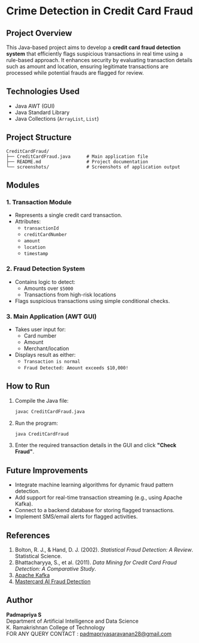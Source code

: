 # Crime Detection in Credit Card Fraud

## Project Overview

This Java-based project aims to develop a **credit card fraud detection system** that efficiently flags suspicious transactions in real time using a rule-based approach. It enhances security by evaluating transaction details such as amount and location, ensuring legitimate transactions are processed while potential frauds are flagged for review.

## Technologies Used

- Java AWT (GUI)
- Java Standard Library
- Java Collections (`ArrayList`, `List`)

## Project Structure

```
CreditCardFraud/
├── CreditCardFraud.java      # Main application file
├── README.md                 # Project documentation
└── screenshots/              # Screenshots of application output
```

## Modules

### 1. Transaction Module
- Represents a single credit card transaction.
- Attributes:
  - `transactionId`
  - `creditCardNumber`
  - `amount`
  - `location`
  - `timestamp`

### 2. Fraud Detection System
- Contains logic to detect:
  - Amounts over `$5000`
  - Transactions from high-risk locations
- Flags suspicious transactions using simple conditional checks.

### 3. Main Application (AWT GUI)
- Takes user input for:
  - Card number
  - Amount
  - Merchant/location
- Displays result as either:
  - `Transaction is normal`
  - `Fraud Detected: Amount exceeds $10,000!`

## How to Run

1. Compile the Java file:

   ```bash
   javac CreditCardFraud.java
   ```

2. Run the program:

   ```bash
   java CreditCardFraud
   ```

3. Enter the required transaction details in the GUI and click **"Check Fraud"**.

## Future Improvements

- Integrate machine learning algorithms for dynamic fraud pattern detection.
- Add support for real-time transaction streaming (e.g., using Apache Kafka).
- Connect to a backend database for storing flagged transactions.
- Implement SMS/email alerts for flagged activities.

## References

1. Bolton, R. J., & Hand, D. J. (2002). *Statistical Fraud Detection: A Review*. Statistical Science.
2. Bhattacharyya, S., et al. (2011). *Data Mining for Credit Card Fraud Detection: A Comparative Study*.
3. [Apache Kafka](https://kafka.apache.org/)
4. [Mastercard AI Fraud Detection](https://www.mastercard.com/)

## Author

**Padmapriya S**  
Department of Artificial Intelligence and Data Science  
K. Ramakrishnan College of Technology  
FOR ANY QUERY CONTACT : padmapriyasaravanan28@gmail.com
